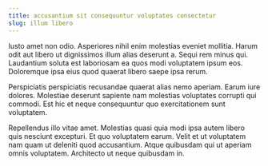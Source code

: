 ```yaml
---
title: accusantium sit consequuntur voluptates consectetur
slug: illum libero
---
```


Iusto amet non odio. Asperiores nihil enim molestias eveniet mollitia. Harum odit aut libero ut dignissimos illum alias deserunt a. Sequi rem minus qui. Laudantium soluta est laboriosam ea quos modi voluptatem ipsum eos. Doloremque ipsa eius quod quaerat libero saepe ipsa rerum.

Perspiciatis perspiciatis recusandae quaerat alias nemo aperiam. Earum iure dolores. Molestiae deserunt sapiente nam molestias voluptates corrupti qui commodi. Est hic et neque consequuntur quo exercitationem sunt voluptatem.

Repellendus illo vitae amet. Molestias quasi quia modi ipsa autem libero quis nesciunt excepturi. Et quo voluptatem earum. Velit et ut voluptatem nam quam ut deleniti quod accusantium. Atque quibusdam qui ut aperiam omnis voluptatem. Architecto ut neque quibusdam in.
